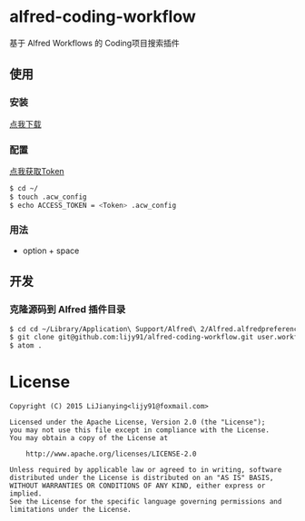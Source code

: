 # alfred-coding-workflow

基于 Alfred Workflows 的 Coding项目搜索插件

## 使用
### 安装
[点我下载](https://raw.githubusercontent.com/lijy91/alfred-coding-workflow/master/raw/.gitkeep)

### 配置
[点我获取Token](http://alfred-coding-workflow.coding.io)
```bash
$ cd ~/
$ touch .acw_config
$ echo ACCESS_TOKEN = <Token> .acw_config
```

### 用法
- option + space

## 开发

### 克隆源码到 Alfred 插件目录

```bash
$ cd cd ~/Library/Application\ Support/Alfred\ 2/Alfred.alfredpreferences/workflows
$ git clone git@github.com:lijy91/alfred-coding-workflow.git user.workflow.060322F2-E9AE-4758-BCDE-39FFC36C4D10
$ atom .
```

# License

    Copyright (C) 2015 LiJianying<lijy91@foxmail.com>

    Licensed under the Apache License, Version 2.0 (the "License");
    you may not use this file except in compliance with the License.
    You may obtain a copy of the License at

        http://www.apache.org/licenses/LICENSE-2.0

    Unless required by applicable law or agreed to in writing, software
    distributed under the License is distributed on an "AS IS" BASIS,
    WITHOUT WARRANTIES OR CONDITIONS OF ANY KIND, either express or implied.
    See the License for the specific language governing permissions and
    limitations under the License.
